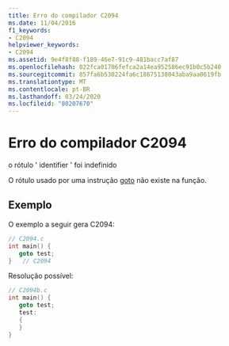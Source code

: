 ```yaml
---
title: Erro do compilador C2094
ms.date: 11/04/2016
f1_keywords:
- C2094
helpviewer_keywords:
- C2094
ms.assetid: 9e4f8f88-f189-46e7-91c9-481bacc7af87
ms.openlocfilehash: 022fca01706fefca2a14ea952586ec91b0c5b240
ms.sourcegitcommit: 857fa6b530224fa6c18675138043aba9aa0619fb
ms.translationtype: MT
ms.contentlocale: pt-BR
ms.lasthandoff: 03/24/2020
ms.locfileid: "80207670"
---
```

# <a name="compiler-error-c2094"></a>Erro do compilador C2094

o rótulo ' identifier ' foi indefinido

O rótulo usado por uma instrução [goto](../../cpp/goto-statement-cpp.md) não existe na função.

## <a name="example"></a>Exemplo

O exemplo a seguir gera C2094:

```cpp
// C2094.c
int main() {
   goto test;
}   // C2094
```

Resolução possível:

```cpp
// C2094b.c
int main() {
   goto test;
   test:
   {
   }
}
```
